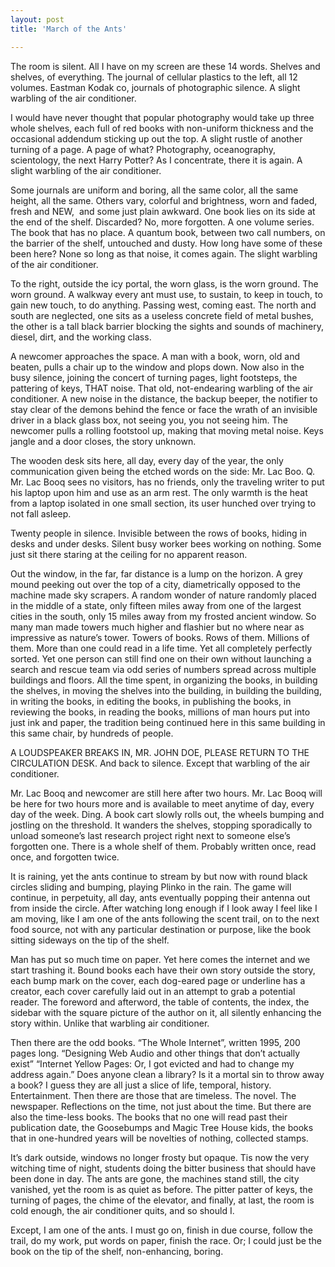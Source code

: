 ```yaml
---
layout: post
title: 'March of the Ants'

---
```


The room is silent. All I have on my screen are these 14 words. Shelves and shelves, of everything. The journal of cellular plastics to the left, all 12 volumes. Eastman Kodak co, journals of photographic silence. A slight warbling of the air conditioner.

I would have never thought that popular photography would take up three whole shelves, each full of red books with non-uniform thickness and the occasional addendum sticking up out the top. A slight rustle of another turning of a page. A page of what? Photography, oceanography, scientology, the next Harry Potter? As I concentrate, there it is again. A slight warbling of the air conditioner.

Some journals are uniform and boring, all the same color, all the same height, all the same. Others vary, colorful and brightness, worn and faded, fresh and NEW,  and some just plain awkward. One book lies on its side at the end of the shelf. Discarded? No, more forgotten. A one volume series. The book that has no place. A quantum book, between two call numbers, on the barrier of the shelf, untouched and dusty. How long have some of these been here? None so long as that noise, it comes again. The slight warbling of the air conditioner.

To the right, outside the icy portal, the worn glass, is the worn ground. The worn ground. A walkway every ant must use, to sustain, to keep in touch, to gain new touch, to do anything. Passing west, coming east. The north and south are neglected, one sits as a useless concrete field of metal bushes, the other is a tall black barrier blocking the sights and sounds of machinery, diesel, dirt, and the working class.

A newcomer approaches the space. A man with a book, worn, old and beaten, pulls a chair up to the window and plops down. Now also in the busy silence, joining the concert of turning pages, light footsteps, the pattering of keys, THAT noise. That old, not-endearing warbling of the air conditioner. A new noise in the distance, the backup beeper, the notifier to stay clear of the demons behind the fence or face the wrath of an invisible driver in a black glass box, not seeing you, you not seeing him. The newcomer pulls a rolling footstool up, making that moving metal noise. Keys jangle and a door closes, the story unknown.

The wooden desk sits here, all day, every day of the year, the only communication given being the etched words on the side: Mr. Lac Boo. Q. Mr. Lac Booq sees no visitors, has no friends, only the traveling writer to put his laptop upon him and use as an arm rest. The only warmth is the heat from a laptop isolated in one small section, its user hunched over trying to not fall asleep.

Twenty people in silence. Invisible between the rows of books, hiding in desks and under desks. Silent busy worker bees working on nothing. Some just sit there staring at the ceiling for no apparent reason.

Out the window, in the far, far distance is a lump on the horizon. A grey mound peeking out over the top of a city, diametrically opposed to the machine made sky scrapers. A random wonder of nature randomly placed in the middle of a state, only fifteen miles away from one of the largest cities in the south, only 15 miles away from my frosted ancient window. So many man made towers much higher and flashier but no where near as impressive as nature’s tower.
Towers of books. Rows of them. Millions of them. More than one could read in a life time. Yet all completely perfectly sorted. Yet one person can still find one on their own without launching a search and rescue team via odd series of numbers spread across multiple buildings and floors. All the time spent, in organizing the books, in building the shelves, in moving the shelves into the building, in building the building, in writing the books, in editing the books, in publishing the books, in reviewing the books, in reading the books, millions of man hours put into just ink and paper, the tradition being continued here in this same building in this same chair, by hundreds of people.

A LOUDSPEAKER BREAKS IN, MR. JOHN DOE, PLEASE RETURN TO THE CIRCULATION DESK. And back to silence. Except that warbling of the air conditioner.

Mr. Lac Booq and newcomer are still here after two hours. Mr. Lac Booq will be here for two hours more and is available to meet anytime of day, every day of the week. Ding. A book cart slowly rolls out, the wheels bumping and jostling on the threshold. It wanders the shelves, stopping sporadically to unload someone’s last research project right next to someone else’s forgotten one. There is a whole shelf of them. Probably written once, read once, and forgotten twice.

It is raining, yet the ants continue to stream by but now with round black circles sliding and bumping, playing Plinko in the rain. The game will continue, in perpetuity, all day, ants eventually popping their antenna out from inside the circle. After watching long enough if I look away I feel like I am moving, like I am one of the ants following the scent trail, on to the next food source, not with any particular destination or purpose, like the book sitting sideways on the tip of the shelf.

Man has put so much time on paper. Yet here comes the internet and we start trashing it. Bound books each have their own story outside the story, each bump mark on the cover, each dog-eared page or underline has a creator, each cover carefully laid out in an attempt to grab a potential reader. The foreword and afterword, the table of contents, the index, the sidebar with the square picture of the author on it, all silently enhancing the story within. Unlike that warbling air conditioner.

Then there are the odd books. “The Whole Internet”, written 1995, 200 pages long. “Designing Web Audio and other things that don’t actually exist” “Internet Yellow Pages: Or, I got evicted and had to change my address again.” Does anyone clean a library? Is it a mortal sin to throw away a book? I guess they are all just a slice of life, temporal, history. Entertainment. Then there are those that are timeless. The novel. The newspaper. Reflections on the time, not just about the time. But there are also the time-less books. The books that no one will read past their publication date, the Goosebumps and Magic Tree House kids, the books that in one-hundred years will be novelties of nothing, collected stamps.

It’s dark outside, windows no longer frosty but opaque. Tis now the very witching time of night, students doing the bitter business that should have been done in day. The ants are gone, the machines stand still, the city vanished, yet the room is as quiet as before. The pitter patter of keys, the turning of pages, the chime of the elevator, and finally, at last, the room is cold enough, the air conditioner quits, and so should I.

Except, I am one of the ants. I must go on, finish in due course, follow the trail, do my work, put words on paper, finish the race. Or; I could just be the book on the tip of the shelf, non-enhancing, boring.
